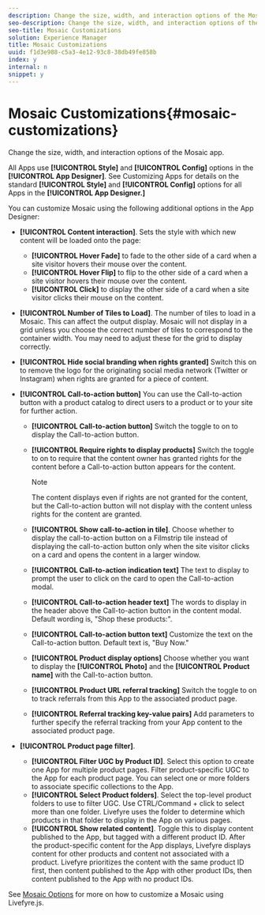 ```yaml
---
description: Change the size, width, and interaction options of the Mosaic app.
seo-description: Change the size, width, and interaction options of the Mosaic app.
seo-title: Mosaic Customizations
solution: Experience Manager
title: Mosaic Customizations
uuid: f1d3e988-c5a3-4e12-93c8-38db49fe858b
index: y
internal: n
snippet: y
---
```


# Mosaic Customizations{#mosaic-customizations}

Change the size, width, and interaction options of the Mosaic app.

 All Apps use **[!UICONTROL Style]** and **[!UICONTROL Config]** options in the **[!UICONTROL App Designer]**. See Customizing Apps for details on the standard **[!UICONTROL Style]** and **[!UICONTROL Config]** options for all Apps in the **[!UICONTROL App Designer.]**

You can customize Mosaic using the following additional options in the App Designer:

* **[!UICONTROL Content interaction]**. Sets the style with which new content will be loaded onto the page:

    * **[!UICONTROL Hover Fade]** to fade to the other side of a card when a site visitor hovers their mouse over the content.
    * **[!UICONTROL Hover Flip]** to flip to the other side of a card when a site visitor hovers their mouse over the content.
    * **[!UICONTROL Click]** to display the other side of a card when a site visitor clicks their mouse on the content.

* **[!UICONTROL Number of Tiles to Load]**. The number of tiles to load in a Mosaic. This can affect the output display. Mosaic will not display in a grid unless you choose the correct number of tiles to correspond to the container width. You may need to adjust these for the grid to display correctly. 
* **[!UICONTROL Hide social branding when rights granted]** Switch this on to remove the logo for the originating social media network (Twitter or Instagram) when rights are granted for a piece of content. 

* **[!UICONTROL Call-to-action button]** You can use the Call-to-action button with a product catalog to direct users to a product or to your site for further action.

    * **[!UICONTROL Call-to-action button]** Switch the toggle to on to display the Call-to-action button.
    
    * **[!UICONTROL Require rights to display products]** Switch the toggle to on to require that the content owner has granted rights for the content before a Call-to-action button appears for the content.

      >[!NOTE]
      >
      >The content displays even if rights are not granted for the content, but the Call-to-action button will not display with the content unless rights for the content are granted.

    * **[!UICONTROL Show call-to-action in tile]**. Choose whether to display the call-to-action button on a Filmstrip tile instead of displaying the call-to-action button only when the site visitor clicks on a card and opens the content in a larger window.
    * **[!UICONTROL Call-to-action indication text]** The text to display to prompt the user to click on the card to open the Call-to-action modal.
    
    * **[!UICONTROL Call-to-action header text]** The words to display in the header above the Call-to-action button in the content modal. Default wording is, "Shop these products:".
    
    * **[!UICONTROL Call-to-action button text]** Customize the text on the Call-to-action button. Default text is, "Buy Now."
    
    * **[!UICONTROL Product display options]** Choose whether you want to display the **[!UICONTROL Photo]** and the **[!UICONTROL Product name]** with the Call-to-action button. 
    
    * **[!UICONTROL Product URL referral tracking]** Switch the toggle to on to track referrals from this App to the associated product page. 
    
    * **[!UICONTROL Referral tracking key-value pairs]** Add parameters to further specify the referral tracking from your App content to the associated product page.

* **[!UICONTROL Product page filter]**.

    * **[!UICONTROL Filter UGC by Product ID]**. Select this option to create one App for multiple product pages. Filter product-specific UGC to the App for each product page. You can select one or more folders to associate specific collections to the App.
    * **[!UICONTROL Select Product folders]**. Select the top-level product folders to use to filter UGC. Use CTRL/Command + click to select more than one folder. Livefyre uses the folder to determine which products in that folder to display in the App on various pages.
    * **[!UICONTROL Show related content]**. Toggle this to display content published to the App, but tagged with a different product ID. After the product-specific content for the App displays, Livefyre displays content for other products and content not associated with a product. Livefyre prioritizes the content with the same product ID first, then content published to the App with other product IDs, then content published to the App with no product IDs.

See [Mosaic Options](../c-implementation-process/c-using-livefyre.js-to-create-customize-and-use-apps-on-your-site.md#c_using_livefyre.js_to_create_customize_and_use_apps_on_your_site) for more on how to customize a Mosaic using Livefyre.js.
